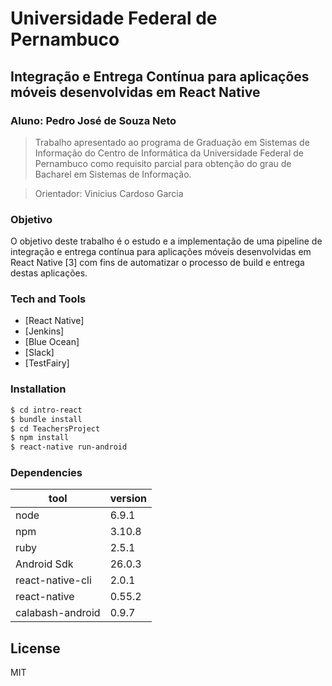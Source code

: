 # Universidade Federal de Pernambuco

## Integração e Entrega Contínua para aplicações móveis desenvolvidas em React Native

### Aluno: Pedro José de Souza Neto

> Trabalho apresentado ao programa de Graduação em Sistemas de Informação do Centro de Informática da Universidade Federal de Pernambuco como requisito parcial para obtenção do grau de Bacharel em Sistemas de Informação.

> Orientador: Vinicius Cardoso Garcia

### Objetivo
O objetivo deste trabalho é o estudo e a implementação de uma pipeline de integração e entrega contínua para aplicações móveis desenvolvidas em React Native [3] com fins de automatizar o processo de build e entrega destas aplicações.


### Tech and Tools

* [React Native] 
* [Jenkins]
* [Blue Ocean]
* [Slack]
* [TestFairy]


### Installation

```sh
$ cd intro-react
$ bundle install
$ cd TeachersProject
$ npm install
$ react-native run-android
```

### Dependencies

| tool | version |
| ------ | ------ |
| node | 6.9.1 |
| npm | 3.10.8 |
| ruby | 2.5.1 |
| Android Sdk | 26.0.3 |
| react-native-cli | 2.0.1 | 
| react-native | 0.55.2 |
| calabash-android | 0.9.7 |

License
----

MIT
